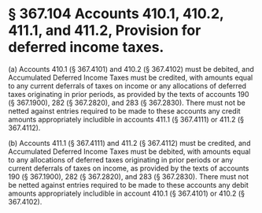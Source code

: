# § 367.104   Accounts 410.1, 410.2, 411.1, and 411.2, Provision for deferred income taxes.

(a) Accounts 410.1 (§ 367.4101) and 410.2 (§ 367.4102) must be debited, and Accumulated Deferred Income Taxes must be credited, with amounts equal to any current deferrals of taxes on income or any allocations of deferred taxes originating in prior periods, as provided by the texts of accounts 190 (§ 367.1900), 282 (§ 367.2820), and 283 (§ 367.2830). There must not be netted against entries required to be made to these accounts any credit amounts appropriately includible in accounts 411.1 (§ 367.4111) or 411.2 (§ 367.4112).


(b) Accounts 411.1 (§ 367.4111) and 411.2 (§ 367.4112) must be credited, and Accumulated Deferred Income Taxes must be debited, with amounts equal to any allocations of deferred taxes originating in prior periods or any current deferrals of taxes on income, as provided by the texts of accounts 190 (§ 367.1900), 282 (§ 367.2820), and 283 (§ 367.2830). There must not be netted against entries required to be made to these accounts any debit amounts appropriately includible in account 410.1 (§ 367.4101) or 410.2 (§ 367.4102).




